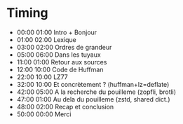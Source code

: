 # Timing

* 00:00 01:00 Intro + Bonjour
* 01:00 02:00 Lexique
* 03:00 02:00 Ordres de grandeur
* 05:00 06:00 Dans les tuyaux
* 11:00 01:00 Retour aux sources
* 12:00 10:00 Code de Huffman
* 22:00 10:00 LZ77
* 32:00 10:00 Et concrètement ? (huffman+lz=deflate)
* 42:00 05:00 A la recherche du pouilleme (zopfli, brotli)
* 47:00 01:00 Au dela du pouilleme (zstd, shared dict.)
* 48:00 02:00 Recap et conclusion
* 50:00 00:00 Merci
